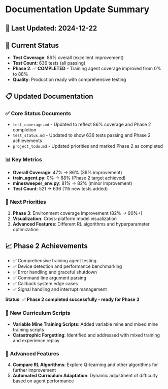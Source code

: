 # Documentation Update Summary

## 📅 **Last Updated**: 2024-12-22

## 🎯 **Current Status**
- **Test Coverage**: 86% overall (excellent improvement)
- **Test Count**: 636 tests (all passing)
- **Phase 2**: ✅ **COMPLETED** - Training agent coverage improved from 0% to 88%
- **Quality**: Production ready with comprehensive testing

## 📋 **Updated Documentation**

### ✅ **Core Status Documents**
- `test_coverage.md` - Updated to reflect 86% coverage and Phase 2 completion
- `test_status.md` - Updated to show 636 tests passing and Phase 2 achievements
- `project_todo.md` - Updated priorities and marked Phase 2 as completed

### 📊 **Key Metrics**
- **Overall Coverage**: 47% → 86% (39% improvement)
- **train_agent.py**: 0% → 88% (Phase 2 target achieved)
- **minesweeper_env.py**: 81% → 82% (minor improvement)
- **Test Count**: 521 → 636 (115 new tests added)

### 🎯 **Next Priorities**
1. **Phase 3**: Environment coverage improvement (82% → 90%+)
2. **Visualization**: Cross-platform model visualization
3. **Advanced Features**: Different RL algorithms and hyperparameter optimization

## 📈 **Phase 2 Achievements**
- ✅ Comprehensive training agent testing
- ✅ Device detection and performance benchmarking
- ✅ Error handling and graceful shutdown
- ✅ Command line argument parsing
- ✅ Callback system edge cases
- ✅ Signal handling and interrupt management

**Status**: ✅ **Phase 2 completed successfully - ready for Phase 3**

### 🎯 **New Curriculum Scripts**
- **Variable Mine Training Scripts**: Added variable mine and mixed mine training scripts
- **Catastrophic Forgetting**: Identified and addressed with mixed training and experience replay

### 🎯 **Advanced Features**
4. **Compare RL Algorithms**: Explore Q-learning and other algorithms for further improvement
5. **Automated Curriculum Adaptation**: Dynamic adjustment of difficulty based on agent performance
